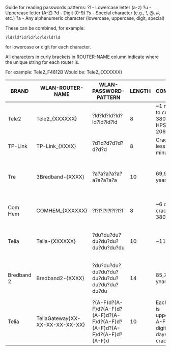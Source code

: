Guide for reading passwords patterns:
?l - Lowercase letter (a-z)
?u - Uppercase letter (A-Z)
?d - Digit (0-9)
?s - Special character (e.g., !, @, #, etc.)
?a - Any alphanumeric character (lowercase, uppercase, digit, special)

These can be combined, for example:

```?ld?ld?ld?ld?ld?ld?ld?ld```

for lowercase or digit for each character.

All characters in curly brackets in ROUTER-NAME column
indicate where the unique string for each router is.

For example: Tele2_F4812B
Would be:    Tele2_{XXXXXX}

| BRAND | WLAN-ROUTER-NAME | WLAN-PASSWORD-PATTERN | LENGTH | COMMENT | # OF HASHES |
|---|---|---|---|---|---|
| Tele2 | Tele2_{XXXXXX} | ?ld?ld?ld?ld?ld?ld?ld?ld | 8 | ~1 month to crack @ 380 000 HPS (RTX 2060)  | 1 015 599 608 640 |
| TP-Link | TP-Link_{XXXX} | ?d?d?d?d?d?d?d?d | 8 | Cracked in less than 5 minutes | 100 000 000 |
| Tre | 3Bredband-{XXXX} | ?a?a?a?a?a?a?a?a?a?a | 10 | 69,972 years | 839 299 365 868 340 224 |
| Com Hem | COMHEM_{XXXXXX} | ?l?l?l?l?l?l?l?l | 8 | ~6 days to crack @ 380 000 | 208 827 064 576 |
| Telia | Telia-{XXXXXX} | ?du?du?du?du?du?du?du?du?du?du | 10 | ~110 days | 3 656 158 440 062 976 |
| Bredband 2 | Bredband2-{XXXX} | ?du?du?du?du?du?du?du?du?du?du?du?du?du?du | 14 | 85,700 years | 1 028 071 702 528 482 304 |
| Telia | TeliaGateway{XX-XX-XX-XX-XX-XX} | ?(A-F)d?(A-F)d?(A-F)d?(A-F)d?(A-F)d?(A-F)d?(A-F)d?(A-F)d?(A-F)d?(A-F)d | 10 | Each char is uppercase A-F, or a digit, 33.5 days to crack | 1 099 511 627 776 |
